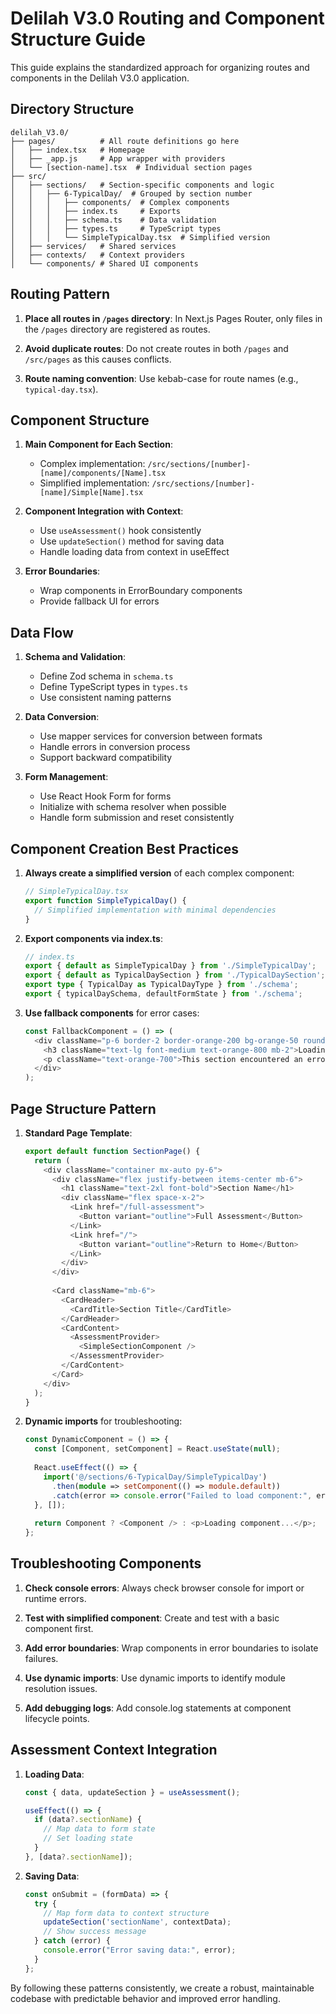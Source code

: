 # Delilah V3.0 Routing and Component Structure Guide

This guide explains the standardized approach for organizing routes and components in the Delilah V3.0 application.

## Directory Structure

```
delilah_V3.0/
├── pages/          # All route definitions go here
│   ├── index.tsx   # Homepage
│   ├── _app.js     # App wrapper with providers
│   └── [section-name].tsx  # Individual section pages
├── src/
│   ├── sections/   # Section-specific components and logic
│   │   ├── 6-TypicalDay/  # Grouped by section number
│   │   │   ├── components/  # Complex components
│   │   │   ├── index.ts     # Exports
│   │   │   ├── schema.ts    # Data validation
│   │   │   ├── types.ts     # TypeScript types
│   │   │   └── SimpleTypicalDay.tsx  # Simplified version
│   ├── services/   # Shared services
│   ├── contexts/   # Context providers
│   └── components/ # Shared UI components
```

## Routing Pattern

1. **Place all routes in `/pages` directory**: In Next.js Pages Router, only files in the `/pages` directory are registered as routes.

2. **Avoid duplicate routes**: Do not create routes in both `/pages` and `/src/pages` as this causes conflicts.

3. **Route naming convention**: Use kebab-case for route names (e.g., `typical-day.tsx`).

## Component Structure

1. **Main Component for Each Section**:
   - Complex implementation: `/src/sections/[number]-[name]/components/[Name].tsx`
   - Simplified implementation: `/src/sections/[number]-[name]/Simple[Name].tsx`

2. **Component Integration with Context**:
   - Use `useAssessment()` hook consistently
   - Use `updateSection()` method for saving data
   - Handle loading data from context in useEffect

3. **Error Boundaries**:
   - Wrap components in ErrorBoundary components
   - Provide fallback UI for errors

## Data Flow

1. **Schema and Validation**:
   - Define Zod schema in `schema.ts`
   - Define TypeScript types in `types.ts`
   - Use consistent naming patterns

2. **Data Conversion**:
   - Use mapper services for conversion between formats
   - Handle errors in conversion process
   - Support backward compatibility

3. **Form Management**:
   - Use React Hook Form for forms
   - Initialize with schema resolver when possible
   - Handle form submission and reset consistently

## Component Creation Best Practices

1. **Always create a simplified version** of each complex component:
   ```typescript
   // SimpleTypicalDay.tsx
   export function SimpleTypicalDay() {
     // Simplified implementation with minimal dependencies
   }
   ```

2. **Export components via index.ts**:
   ```typescript
   // index.ts
   export { default as SimpleTypicalDay } from './SimpleTypicalDay';
   export { default as TypicalDaySection } from './TypicalDaySection';
   export type { TypicalDay as TypicalDayType } from './schema';
   export { typicalDaySchema, defaultFormState } from './schema';
   ```

3. **Use fallback components** for error cases:
   ```typescript
   const FallbackComponent = () => (
     <div className="p-6 border-2 border-orange-200 bg-orange-50 rounded-md">
       <h3 className="text-lg font-medium text-orange-800 mb-2">Loading Error</h3>
       <p className="text-orange-700">This section encountered an error while loading.</p>
     </div>
   );
   ```

## Page Structure Pattern

1. **Standard Page Template**:
   ```typescript
   export default function SectionPage() {
     return (
       <div className="container mx-auto py-6">
         <div className="flex justify-between items-center mb-6">
           <h1 className="text-2xl font-bold">Section Name</h1>
           <div className="flex space-x-2">
             <Link href="/full-assessment">
               <Button variant="outline">Full Assessment</Button>
             </Link>
             <Link href="/">
               <Button variant="outline">Return to Home</Button>
             </Link>
           </div>
         </div>
         
         <Card className="mb-6">
           <CardHeader>
             <CardTitle>Section Title</CardTitle>
           </CardHeader>
           <CardContent>
             <AssessmentProvider>
               <SimpleSectionComponent />
             </AssessmentProvider>
           </CardContent>
         </Card>
       </div>
     );
   }
   ```

2. **Dynamic imports** for troubleshooting:
   ```typescript
   const DynamicComponent = () => {
     const [Component, setComponent] = React.useState(null);
     
     React.useEffect(() => {
       import('@/sections/6-TypicalDay/SimpleTypicalDay')
         .then(module => setComponent(() => module.default))
         .catch(error => console.error("Failed to load component:", error));
     }, []);
     
     return Component ? <Component /> : <p>Loading component...</p>;
   };
   ```

## Troubleshooting Components

1. **Check console errors**: Always check browser console for import or runtime errors.

2. **Test with simplified component**: Create and test with a basic component first.

3. **Add error boundaries**: Wrap components in error boundaries to isolate failures.

4. **Use dynamic imports**: Use dynamic imports to identify module resolution issues.

5. **Add debugging logs**: Add console.log statements at component lifecycle points.

## Assessment Context Integration

1. **Loading Data**:
   ```typescript
   const { data, updateSection } = useAssessment();
   
   useEffect(() => {
     if (data?.sectionName) {
       // Map data to form state
       // Set loading state
     }
   }, [data?.sectionName]);
   ```

2. **Saving Data**:
   ```typescript
   const onSubmit = (formData) => {
     try {
       // Map form data to context structure
       updateSection('sectionName', contextData);
       // Show success message
     } catch (error) {
       console.error("Error saving data:", error);
     }
   };
   ```

By following these patterns consistently, we create a robust, maintainable codebase with predictable behavior and improved error handling.

